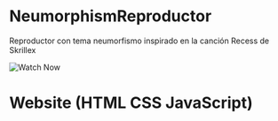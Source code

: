 # NeumorphismReproductor
Reproductor con tema neumorfismo inspirado en la canción Recess de Skrillex

![Watch Now](resources/Diseño.png)
# Website (HTML CSS JavaScript)

